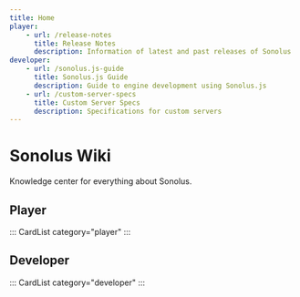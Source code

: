 ```yaml
---
title: Home
player:
    - url: /release-notes
      title: Release Notes
      description: Information of latest and past releases of Sonolus
developer:
    - url: /sonolus.js-guide
      title: Sonolus.js Guide
      description: Guide to engine development using Sonolus.js
    - url: /custom-server-specs
      title: Custom Server Specs
      description: Specifications for custom servers
---
```


# Sonolus Wiki

Knowledge center for everything about Sonolus.

## Player

::: CardList category="player"
:::

## Developer

::: CardList category="developer"
:::
